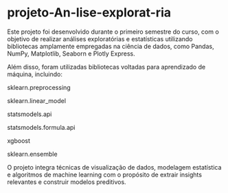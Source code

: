 # projeto-An-lise-explorat-ria
Este projeto foi desenvolvido durante o primeiro semestre do curso, com o objetivo de realizar análises exploratórias e estatísticas utilizando bibliotecas amplamente empregadas na ciência de dados, como Pandas, NumPy, Matplotlib, Seaborn e Plotly Express.

Além disso, foram utilizadas bibliotecas voltadas para aprendizado de máquina, incluindo:

sklearn.preprocessing

sklearn.linear_model

statsmodels.api

statsmodels.formula.api

xgboost

sklearn.ensemble

O projeto integra técnicas de visualização de dados, modelagem estatística e algoritmos de machine learning com o propósito de extrair insights relevantes e construir modelos preditivos.

